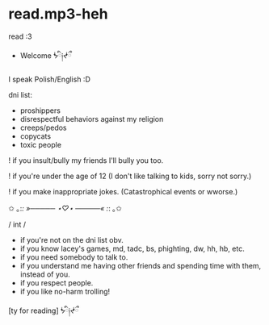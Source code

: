 # read.mp3-heh
read :3
- Welcome ᖭི༏ᖫྀ

I speak Polish/English :D

dni list:
- proshippers
- disrespectful behaviors against my religion
- creeps/pedos
- copycats
- toxic people

! if you insult/bully my friends I'll bully you too.

! if you're under the age of 12 (I don't like talking to kids, sorry not sorry.)

! if you make inappropriate jokes. (Catastrophical events or wworse.)

✩ ｡:*: »───── ⋆♡⋆ ─────« :*: ｡✩

/ int / 
- if you're not on the dni list obv.
- if you know lacey's games, md, tadc, bs, phighting, dw, hh, hb, etc.
- if you need somebody to talk to.
- if you understand me having other friends and spending time with them, instead of you.
- if you respect people.
- if you like no-harm trolling!

[ty for reading]
     ᖭི༏ᖫྀ
